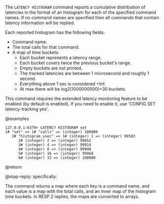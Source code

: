 The `LATENCY HISTOGRAM` command reports a cumulative distribution of latencies in the format of an histogram for each of the specified command names. 
If no command names are specified then all commands that contain latency information will be replied.

Each reported histogram has the following fields:

* Command name.
* The total calls for that command.
* A map of time buckets:
  * Each bucket represents a latency range.
  * Each bucket covers twice the previous bucket's range.
  * Empty buckets are not printed.
  * The tracked latencies are between 1 microsecond and roughly 1 second.
  * Everything above 1 sec is considered +Inf.
  * At max there will be log2(1000000000)=30 buckets.

This command requires the extended latency monitoring feature to be enabled (by default is enabled).
If you need to enable it, use 'CONFIG SET latency-tracking yes'.

@examples

```
127.0.0.1:6379> LATENCY HISTOGRAM set
1# "set" => 1# "calls" => (integer) 100000
   2# "histogram_usec" => 1# (integer) 1 => (integer) 99583
      2# (integer) 2 => (integer) 99852
      3# (integer) 4 => (integer) 99914
      4# (integer) 8 => (integer) 99940
      5# (integer) 16 => (integer) 99968
      6# (integer) 33 => (integer) 100000
```

@return

@map-reply: specifically:

The command returns a map where each key is a command name, and each value is a map with the total calls, and an inner map of the histogram time buckets.
In RESP 2 replies, the maps are converted to arrays.
